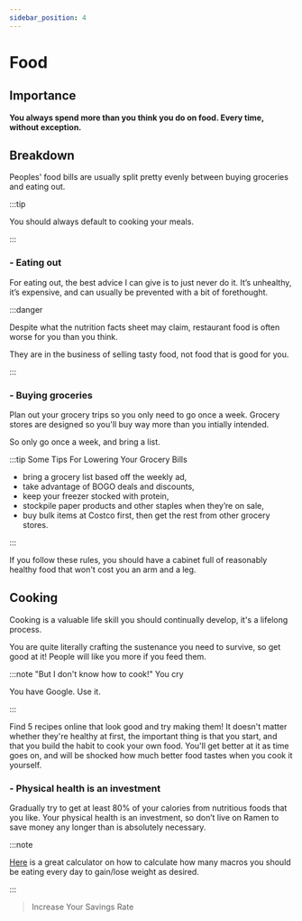 ```yaml
---
sidebar_position: 4
---
```


# Food

## Importance

**You always spend more than you think you do on food. Every time, without exception.**

## Breakdown

Peoples' food bills are usually split pretty evenly between buying groceries and eating out. 

:::tip 

You should always default to cooking your meals.

:::

### - Eating out

For eating out, the best advice I can give is to just never do it. It’s unhealthy, it’s expensive, and can usually be prevented with a bit of forethought. 

:::danger 

Despite what the nutrition facts sheet may claim, restaurant food is often worse for you than you think. 

They are in the business of selling tasty food, not food that is good for you.

:::

### - Buying groceries

Plan out your grocery trips so you only need to go once a week. Grocery stores are designed so you'll buy way more than you intially intended. 

So only go once a week, and bring a list. 

:::tip Some Tips For Lowering Your Grocery Bills
- bring a grocery list based off the weekly ad,
- take advantage of BOGO deals and discounts, 
- keep your freezer stocked with protein, 
- stockpile paper products and other staples when they’re on sale,  
- buy bulk items at Costco first, then get the rest from other grocery stores. 

:::

If you follow these rules, you should have a cabinet full of reasonably healthy food that won't cost you an arm and a leg. 

## Cooking

Cooking is a valuable life skill you should continually develop, it's a lifelong process. 

You are quite literally crafting the sustenance you need to survive, so get good at it! People will like you more if you feed them. 

:::note "But I don't know how to cook!" You cry

You have Google. Use it.

:::

Find 5 recipes online that look good and try making them! It doesn't matter whether they're healthy at first, the important thing is that you start, and that you build the habit to cook your own food. You'll get better at it as time goes on, and will be shocked how much better food tastes when you cook it yourself.

### - Physical health is an investment

Gradually try to get at least 80% of your calories from nutritious foods that you like. Your physical health is an investment, so don’t live on Ramen to save money any longer than is absolutely necessary.

:::note

[Here](https://legionathletics.com/tools/macronutrient-calculator/) is a great calculator on how to calculate how many macros you should be eating every day to gain/lose weight as desired.

:::

>Increase Your Savings Rate